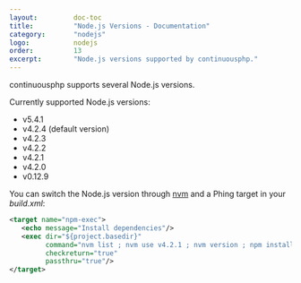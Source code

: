 ```yaml
---
layout:         doc-toc
title:          "Node.js Versions - Documentation"
category:       "nodejs"
logo:           nodejs 
order:          13
excerpt:        "Node.js versions supported by continuousphp."
---
```

continuousphp supports several Node.js versions.

Currently supported Node.js versions:

* v5.4.1 
* v4.2.4 (default version)
* v4.2.3
* v4.2.2
* v4.2.1
* v4.2.0
* v0.12.9

You can switch the Node.js version through [nvm](https://www.npmjs.com/package/nvm) and a Phing target in your *build.xml*:

```xml
<target name="npm-exec">
   <echo message="Install dependencies"/>
   <exec dir="${project.basedir}"
         command="nvm list ; nvm use v4.2.1 ; nvm version ; npm install"
         checkreturn="true"
         passthru="true"/>
</target>
```
